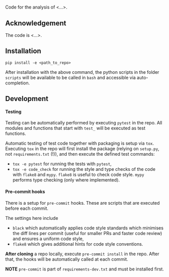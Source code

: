 # <PROJECT>

Code for the analysis of <...>.

## Acknowledgement
The code is <...>.

## Installation

```
pip install -e <path_to_repo>
```

After installation with the above command, the python scripts in the folder `scripts` will be available to be called in `bash` and accessible via auto-completion.

## Development

#### Testing

Testing can be automatically performed by executing `pytest` in the repo. All modules and functions that start with `test_` will be executed as test functions.

Automatic testing of test code together with packaging is setup via `tox`. Executing `tox` in the repo will first install the package (relying on `setup.py`, not `requirements.txt` (!)), and then execute the defined test commands:
 - `tox -e pytest` for running the tests with `pytest`,
 - `tox -e code_check` for running the style and type checks of the code with `flake8` and `mypy`. `flake8` is useful to check code style. `mypy` performs type checking (only where implemented).

#### Pre-commit hooks

There is a setup for `pre-commit` hooks. These are scripts that are executed before each commit.

The settings here include
- `black` which automatically applies code style standards which minimises the diff lines per commit (useful for smaller PRs and faster code review) and ensures a uniform code style,
- `flake8` which gives additional hints for code style conventions.

**After cloning** a repo locally, execute `pre-commit install` in the repo. After that, the hooks will be automatically called at each commit.

**NOTE** `pre-commit` is part of `requirements-dev.txt` and must be installed first.
